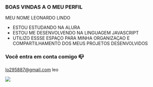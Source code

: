 ### BOAS VINDAS A O MEU PERFIL 

MEU NOME LEONARDO LINDO

- ESTOU ESTUDANDO NA ALURA
- ESTOU ME DESENVOLVENDO NA LINGUAGEM JAVASCRIPT
- UTILIZO ESSSE ESPAÇO PARA MINHA ORGANIZAÇAO E COMPARTILHAMENTO DOS MEUS PROJETOS DESENVOLVIDOS

### Você entra em conta comigo 📪

lo295887@gmail.com
leo 


![](https://media1.tenor.com/m/JM8Y-dsP4TEAAAAC/ace.gif)
